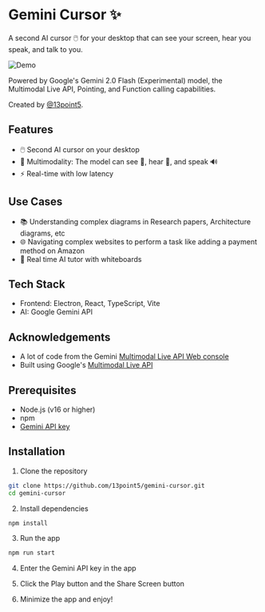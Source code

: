 # Gemini Cursor ✨

A second AI cursor 🖱️ for your desktop that can see your screen, hear you speak, and talk to you.

![Demo](./readme/demo.gif)

Powered by Google's Gemini 2.0 Flash (Experimental) model, the Multimodal Live API, Pointing, and Function calling capabilities.

Created by [@13point5](https://x.com/27upon2).

## Features

- 🖱️ Second AI cursor on your desktop
- 🚀 Multimodality: The model can see 📸, hear 🎤, and speak 🔊
- ⚡️ Real-time with low latency

## Use Cases

- 📚 Understanding complex diagrams in Research papers, Architecture diagrams, etc
- 🌐 Navigating complex websites to perform a task like adding a payment method on Amazon
- 📝 Real time AI tutor with whiteboards

## Tech Stack

- Frontend: Electron, React, TypeScript, Vite
- AI: Google Gemini API

## Acknowledgements

- A lot of code from the Gemini [Multimodal Live API Web console](https://github.com/google-gemini/multimodal-live-api-web-console)
- Built using Google's [Multimodal Live API](https://ai.google.dev/gemini-api/docs/multimodal-live)

## Prerequisites

- Node.js (v16 or higher)
- npm
- [Gemini API key](https://aistudio.google.com/apikey)

## Installation

1. Clone the repository

```bash
git clone https://github.com/13point5/gemini-cursor.git
cd gemini-cursor
```

2. Install dependencies

```bash
npm install
```

3. Run the app

```bash
npm run start
```

4. Enter the Gemini API key in the app

5. Click the Play button and the Share Screen button

6. Minimize the app and enjoy!
